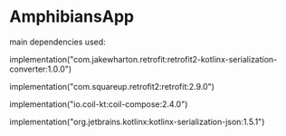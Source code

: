 # AmphibiansApp

main dependencies used:

implementation("com.jakewharton.retrofit:retrofit2-kotlinx-serialization-converter:1.0.0")
   
   implementation("com.squareup.retrofit2:retrofit:2.9.0")
   
   implementation("io.coil-kt:coil-compose:2.4.0")
   
   implementation("org.jetbrains.kotlinx:kotlinx-serialization-json:1.5.1")

